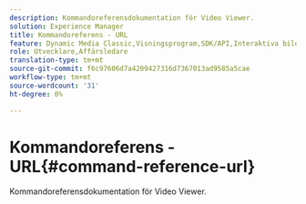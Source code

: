 ```yaml
---
description: Kommandoreferensdokumentation för Video Viewer.
solution: Experience Manager
title: Kommandoreferens - URL
feature: Dynamic Media Classic,Visningsprogram,SDK/API,Interaktiva bilder
role: Utvecklare,Affärsledare
translation-type: tm+mt
source-git-commit: f6c97606d7a4209427316d7367013ad9585a5cae
workflow-type: tm+mt
source-wordcount: '31'
ht-degree: 0%

---
```



# Kommandoreferens - URL{#command-reference-url}

Kommandoreferensdokumentation för Video Viewer.

